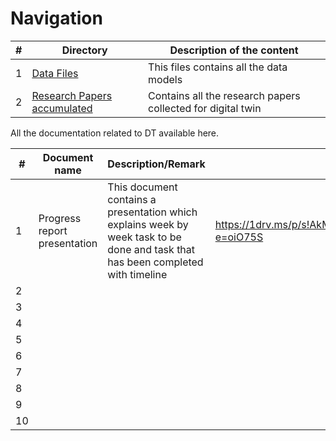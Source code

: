 # Navigation

| #         | Directory     | Description of the content |
|--------------|-----------|------------|
| 1 | [Data Files](https://github.com/saifeemustafaq/digitaltwin/tree/main/Data%20Files) | This files contains all the data models |
| 2 | [Research Papers accumulated](https://github.com/saifeemustafaq/digitaltwin/tree/main/Research%20Papers%20accumulated) | Contains all the research papers collected for digital twin |


All the documentation related to DT available here.

| #         | Document name     | Description/Remark | Link |
|--------------|-----------|------------|------------|
| 1 | Progress report presentation | This document contains a presentation which explains week by week task to be done and task that has been completed with timeline | https://1drv.ms/p/s!AkM0Sty2CM410hr38MtJ9zDoHZL5?e=oiO75S |
| 2 |       |         |        |
| 3 |       |         |        |
| 4 |       |         |        |
| 5 |       |         |        |
| 6 |       |         |        |
| 7 |       |         |        |
| 8 |       |         |        |
| 9 |       |         |        |
| 10|       |         |        |
